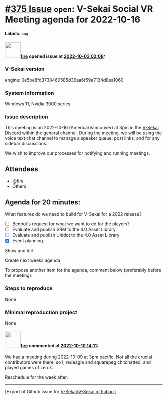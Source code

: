 # [\#375 Issue](https://github.com/V-Sekai/V-Sekai.github.io/issues/375) `open`: V-Sekai Social VR Meeting agenda for 2022-10-16
**Labels**: `bug`


#### <img src="https://avatars.githubusercontent.com/u/32321?u=c2e06a3d2b49a467aa907e54aa259516440267cc&v=4" width="50">[fire](https://github.com/fire) opened issue at [2022-10-03 02:08](https://github.com/V-Sekai/V-Sekai.github.io/issues/375):

### V-Sekai version

engine: 0e5be8fd3738460585d36aa6f59e7134d8ea1060

### System information

Windows 11, Nvidia 3000 series

### Issue description

This meeting is on 2022-10-16 (America/Vancouver) at 3pm in the [V-Sekai Discord](https://discord.gg/7BQDHesck8) within the general channel. During the meeting, we will be using the voice text chat channel to manage a speaker queue, post links, and for any sidebar discussions.

We wish to improve our processes for notifying and running meetings.

## Attendees

* @fire 
* Others.

## Agenda for 20 minutes:

What features do we need to build for V-Sekai for a 2022 release?
- [ ] Benbot's request for what we want to do for the players?
- [ ] Evaluate and publish VRM to the 4.0 Asset Library
- [ ] Evaluate and publish Unidot to the 4.0 Asset Library
- [x] Event planning

Show and tell

Create next weeks agenda

To propose another item for the agenda, comment below (preferably before the meeting).


### Steps to reproduce

None

### Minimal reproduction project

None

#### <img src="https://avatars.githubusercontent.com/u/32321?u=c2e06a3d2b49a467aa907e54aa259516440267cc&v=4" width="50">[fire](https://github.com/fire) commented at [2022-10-10 14:11](https://github.com/V-Sekai/V-Sekai.github.io/issues/375#issuecomment-1273378747):

We had a meeting during 2022-10-09 at 3pm pacific. Not all the crucial contributors were there, so I, redeagle and squarepeg chitchatted, and played games of zerok.

Reschedule for the week after.


-------------------------------------------------------------------------------



[Export of Github issue for [V-Sekai/V-Sekai.github.io](https://github.com/V-Sekai/V-Sekai.github.io).]
